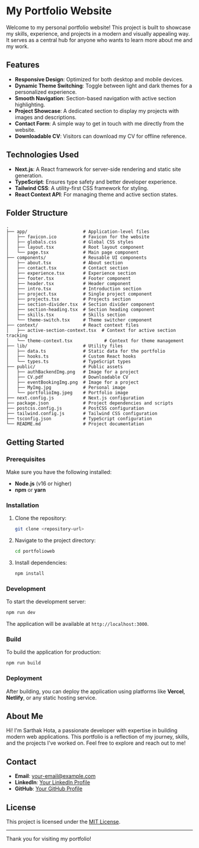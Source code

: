 # My Portfolio Website

Welcome to my personal portfolio website! This project is built to showcase my skills, experience, and projects in a modern and visually appealing way. It serves as a central hub for anyone who wants to learn more about me and my work.

## Features

- **Responsive Design**: Optimized for both desktop and mobile devices.
- **Dynamic Theme Switching**: Toggle between light and dark themes for a personalized experience.
- **Smooth Navigation**: Section-based navigation with active section highlighting.
- **Project Showcase**: A dedicated section to display my projects with images and descriptions.
- **Contact Form**: A simple way to get in touch with me directly from the website.
- **Downloadable CV**: Visitors can download my CV for offline reference.

## Technologies Used

- **Next.js**: A React framework for server-side rendering and static site generation.
- **TypeScript**: Ensures type safety and better developer experience.
- **Tailwind CSS**: A utility-first CSS framework for styling.
- **React Context API**: For managing theme and active section states.

## Folder Structure

```
.
├── app/                     # Application-level files
│   ├── favicon.ico          # Favicon for the website
│   ├── globals.css          # Global CSS styles
│   ├── layout.tsx           # Root layout component
│   └── page.tsx             # Main page component
├── components/              # Reusable UI components
│   ├── about.tsx            # About section
│   ├── contact.tsx          # Contact section
│   ├── experience.tsx       # Experience section
│   ├── footer.tsx           # Footer component
│   ├── header.tsx           # Header component
│   ├── intro.tsx            # Introduction section
│   ├── project.tsx          # Single project component
│   ├── projects.tsx         # Projects section
│   ├── section-divider.tsx  # Section divider component
│   ├── section-heading.tsx  # Section heading component
│   ├── skills.tsx           # Skills section
│   └── theme-switch.tsx     # Theme switcher component
├── context/                 # React context files
│   ├── active-section-context.tsx  # Context for active section tracking
│   └── theme-context.tsx            # Context for theme management
├── lib/                     # Utility files
│   ├── data.ts              # Static data for the portfolio
│   ├── hooks.ts             # Custom React hooks
│   └── types.ts             # TypeScript types
├── public/                  # Public assets
│   ├── authBackendImg.png   # Image for a project
│   ├── CV.pdf               # Downloadable CV
│   ├── eventBookingImg.png  # Image for a project
│   ├── MyImg.jpg            # Personal image
│   └── portfolioImg.jpeg    # Portfolio image
├── next.config.js           # Next.js configuration
├── package.json             # Project dependencies and scripts
├── postcss.config.js        # PostCSS configuration
├── tailwind.config.js       # Tailwind CSS configuration
├── tsconfig.json            # TypeScript configuration
└── README.md                # Project documentation
```

## Getting Started

### Prerequisites

Make sure you have the following installed:

- **Node.js** (v16 or higher)
- **npm** or **yarn**

### Installation

1. Clone the repository:

   ```bash
   git clone <repository-url>
   ```

2. Navigate to the project directory:

   ```bash
   cd portfolioweb
   ```

3. Install dependencies:

   ```bash
   npm install
   ```

### Development

To start the development server:

```bash
npm run dev
```

The application will be available at `http://localhost:3000`.

### Build

To build the application for production:

```bash
npm run build
```

### Deployment

After building, you can deploy the application using platforms like **Vercel**, **Netlify**, or any static hosting service.


## About Me

Hi! I'm Sarthak Hota, a passionate developer with expertise in building modern web applications. This portfolio is a reflection of my journey, skills, and the projects I've worked on. Feel free to explore and reach out to me!

## Contact

- **Email**: [your-email@example.com](mailto:your-email@example.com)
- **LinkedIn**: [Your LinkedIn Profile](https://linkedin.com/in/your-profile)
- **GitHub**: [Your GitHub Profile](https://github.com/your-profile)

## License

This project is licensed under the [MIT License](LICENSE).

---

Thank you for visiting my portfolio!